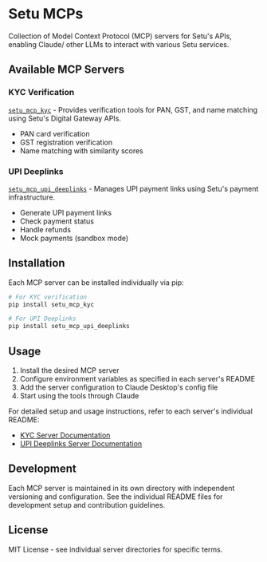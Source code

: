 # Setu MCPs

Collection of Model Context Protocol (MCP) servers for Setu's APIs, enabling Claude/ other LLMs to interact with various Setu services.

## Available MCP Servers

### KYC Verification
[`setu_mcp_kyc`](kyc/) - Provides verification tools for PAN, GST, and name matching using Setu's Digital Gateway APIs.
- PAN card verification
- GST registration verification
- Name matching with similarity scores

### UPI Deeplinks
[`setu_mcp_upi_deeplinks`](upi-deeplinks/) - Manages UPI payment links using Setu's payment infrastructure.
- Generate UPI payment links
- Check payment status
- Handle refunds
- Mock payments (sandbox mode)

## Installation

Each MCP server can be installed individually via pip:

```bash
# For KYC verification
pip install setu_mcp_kyc

# For UPI Deeplinks
pip install setu_mcp_upi_deeplinks
```

## Usage

1. Install the desired MCP server
2. Configure environment variables as specified in each server's README
3. Add the server configuration to Claude Desktop's config file
4. Start using the tools through Claude

For detailed setup and usage instructions, refer to each server's individual README:
- [KYC Server Documentation](kyc/README.md)
- [UPI Deeplinks Server Documentation](upi-deeplinks/README.md)

## Development

Each MCP server is maintained in its own directory with independent versioning and configuration. See the individual README files for development setup and contribution guidelines.

## License

MIT License - see individual server directories for specific terms.